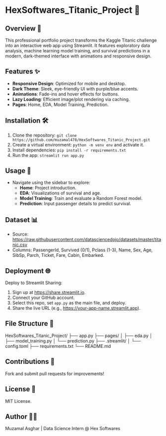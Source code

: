 # HexSoftwares_Titanic_Project 🚢

## Overview 🎉
This professional portfolio project transforms the Kaggle Titanic challenge into an interactive web app using Streamlit. It features exploratory data analysis, machine learning model training, and survival predictions in a modern, dark-themed interface with animations and responsive design.

## Features ✨
- **Responsive Design**: Optimized for mobile and desktop.
- **Dark Theme**: Sleek, eye-friendly UI with purple/blue accents.
- **Animations**: Fade-ins and hover effects for buttons.
- **Lazy Loading**: Efficient image/plot rendering via caching.
- **Pages**: Home, EDA, Model Training, Prediction.

## Installation 🛠️
1. Clone the repository: `git clone https://github.com/muzamal478/HexSoftwares_Titanic_Project.git`
2. Create a virtual environment: `python -m venv env` and activate it.
3. Install dependencies: `pip install -r requirements.txt`
4. Run the app: `streamlit run app.py`

## Usage 📖
- Navigate using the sidebar to explore:
  - **Home**: Project introduction.
  - **EDA**: Visualizations of survival and age.
  - **Model Training**: Train and evaluate a Random Forest model.
  - **Prediction**: Input passenger details to predict survival.

## Dataset 📊
- Source: https://raw.githubusercontent.com/datasciencedojo/datasets/master/titanic.csv
- Columns: PassengerId, Survived (0/1), Pclass (1-3), Name, Sex, Age, SibSp, Parch, Ticket, Fare, Cabin, Embarked.

## Deployment 🌐
Deploy to Streamlit Sharing:
1. Sign up at https://share.streamlit.io.
2. Connect your GitHub account.
3. Select this repo, set `app.py` as the main file, and deploy.
4. Share the live URL (e.g., https://your-app-name.streamlit.app).

## File Structure 📁

HexSoftwares_Titanic_Project/ ├── app.py ├── pages/ │ ├── eda.py │ ├── model_training.py │ └── prediction.py ├── .streamlit/ │ └── config.toml ├── requirements.txt └── README.md

## Contributions 🤝
Fork and submit pull requests for improvements!

## License 📄
MIT License.

## Author 👨‍💻
Muzamal Asghar | Data Science Intern @ Hex Softwares